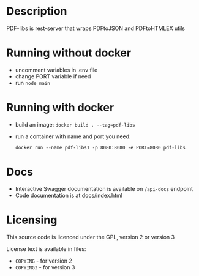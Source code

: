# Description
PDF-libs is rest-server that wraps PDFtoJSON and PDFtoHTMLEX utils

# Running without docker
* uncomment variables in .env file
* change PORT variable if need
* run `node main`

# Running with docker
* build an image: `docker build . --tag=pdf-libs`
* run a container with name and port you need: 
  
  `docker run --name pdf-libs1 -p 8080:8080 -e PORT=8080 pdf-libs`

# Docs
* Interactive Swagger documentation is available on `/api-docs` endpoint
* Code documentation is at docs/index.html

# Licensing
This source code is licenced under the GPL, version 2 or version 3

License text is available in files:
* `COPYING` - for version 2
* `COPYING3` - for version 3
